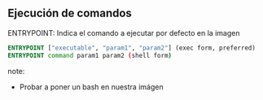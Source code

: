 ## Ejecución de comandos

ENTRYPOINT: Indica el comando a ejecutar por defecto en la imagen

```Dockerfile
ENTRYPOINT ["executable", "param1", "param2"] (exec form, preferred)
ENTRYPOINT command param1 param2 (shell form)
```

note:
- Probar a poner un bash en nuestra imágen